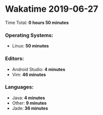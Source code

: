 # Wakatime 2019-06-27

Time Total: **0 hours 50 minutes**

### Operating Systems:
- Linux: **50 minutes** 

### Editors:
- Android Studio: **4 minutes** 
- Vim: **46 minutes** 

### Languages:
- Java: **4 minutes** 
- Other: **9 minutes** 
- Jade: **36 minutes** 

